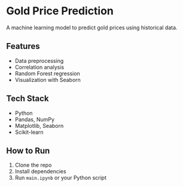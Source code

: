 # Gold Price Prediction

A machine learning model to predict gold prices using historical data.

## Features
- Data preprocessing
- Correlation analysis
- Random Forest regression
- Visualization with Seaborn

## Tech Stack
- Python
- Pandas, NumPy
- Matplotlib, Seaborn
- Scikit-learn

## How to Run
1. Clone the repo
2. Install dependencies
3. Run `main.ipynb` or your Python script

